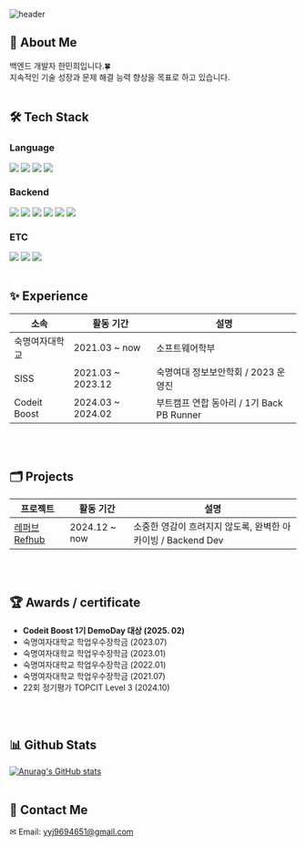 <div>
  
  <!--Header-->
  ![header](https://capsule-render.vercel.app/api?type=waving&color=gradient&customColorList=2&height=300&section=header&text=Welcome&fontAlignY=40&desc=Minhee's%20Github&descAlignY=60&animation=fadeIn)
  
</div>

<div>
  <!--Body-->
  
  ## 👀 About Me
  백엔드 개발자 한민희입니다.🍀 <br/>
  지속적인 기술 성장과 문제 해결 능력 향상을 목표로 하고 있습니다.
  <br/>
  <br/>
  
  ## 🛠️ Tech Stack
  ### Language
  <!--C-->
  <img src="https://img.shields.io/badge/c-A8B9CC?style=for-the-badge&logo=c&logoColor=white">
  <!--Java-->
  <img src="https://img.shields.io/badge/java-007396?style=for-the-badge&logo=java&logoColor=white">
  <!--Python-->
  <img src="https://img.shields.io/badge/python-3776AB?style=for-the-badge&logo=python&logoColor=white">
  <!--JavaScript-->
  <img src="https://img.shields.io/badge/javascript-F7DF1E?style=for-the-badge&logo=javascript&logoColor=black">
  <br/>

  ### Backend
  <!--Node.js-->
  <img src="https://img.shields.io/badge/node.js-339933?style=for-the-badge&logo=Node.js&logoColor=white">
  <!--express-->
  <img src="https://img.shields.io/badge/express-000000?style=for-the-badge&logo=express&logoColor=white">
  <!--TypeScript-->
  <img src="https://img.shields.io/badge/typescript-3178C6?style=for-the-badge&logo=typescript&logoColor=white">
  <!--MySQL-->
  <img src="https://img.shields.io/badge/mysql-4479A1?style=for-the-badge&logo=mysql&logoColor=white">
  <!--MongoDB-->
  <img src="https://img.shields.io/badge/mongoDB-47A248?style=for-the-badge&logo=MongoDB&logoColor=white">
  <!--AWS-->
  <img src="https://img.shields.io/badge/aws-232F3E?style=for-the-badge&logo=amazonwebservices&logoColor=white">
  <br/>

  ### ETC
  <!--Github-->
  <img src="https://img.shields.io/badge/github-181717?style=for-the-badge&logo=github&logoColor=white">
  <!--Github Action-->
  <img src="https://img.shields.io/badge/githubactions-2088FF?style=for-the-badge&logo=githubactions&logoColor=white">
  <!--Figma-->
  <img src="https://img.shields.io/badge/figma-F24E1E?style=for-the-badge&logo=figma&logoColor=white">
  <br/>
  <br/>

  ## ✨ Experience
  |소속|활동 기간|설명|
  |------|---|---|
  |숙명여자대학교|2021.03 ~ now|소프트웨어학부|
  |SISS|2021.03 ~ 2023.12|숙명여대 정보보안학회 / 2023 운영진|
  |Codeit Boost|2024.03 ~ 2024.02|부트캠프 연합 동아리 / 1기 Back PB Runner|
  <br/>
  <br/>

  ## 🗂️ Projects
  |프로젝트|활동 기간|설명|
  |------|---|---|
  |<a href="https://comet-megaraptor-0c6.notion.site/RefHub-1a0f8c4966e48010b187c95285c62097">레퍼브 Refhub</a>|2024.12 ~ now|소중한 영감이 흐려지지 않도록, 완벽한 아카이빙 / Backend Dev|
  <br/>
  <br/>

  ## 🏆 Awards / certificate
  - **Codeit Boost 1기 DemoDay 대상 (2025. 02)**
  - 숙명여자대학교 학업우수장학금 (2023.07)
  - 숙명여자대학교 학업우수장학금 (2023.01)
  - 숙명여자대학교 학업우수장학금 (2022.01)
  - 숙명여자대학교 학업우수장학금 (2021.07)
  - 22회 정기평가 TOPCIT Level 3 (2024.10)
  <br/>
  <br/>
  
  ## 📊 Github Stats
  [![Anurag's GitHub stats](https://github-readme-stats.vercel.app/api?username=KwakSsi38)](https://github.com/anuraghazra/github-readme-stats)
  <br/>
  <br/>

  ## 💬 Contact Me
  ✉ Email: <a href="mailto:yyj9694651@gmail.com">yyj9694651@gmail.com</a>
  <br/>
  
</div>
